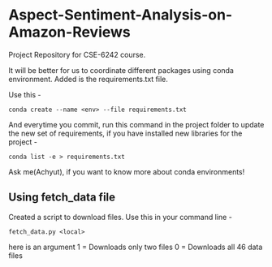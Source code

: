 # Aspect-Sentiment-Analysis-on-Amazon-Reviews

Project Repository for CSE-6242 course.


It will be better for us to coordinate different packages using conda environment. Added is the requirements.txt file.

Use this -


`conda create --name <env> --file requirements.txt`



And everytime you commit, run this command in the project folder to update the new set of requirements, if you have installed new libraries for the project -


`conda list -e > requirements.txt`


Ask me(Achyut), if you want to know more about conda environments!


## Using fetch_data file

Created a script to download files. Use this in your command line -


`fetch_data.py <local>`

here <local> is an argument
1 = Downloads only two files
0 = Downloads all 46 data files
